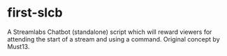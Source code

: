 # first-slcb
A Streamlabs Chatbot (standalone) script which will reward viewers for attending the start of a stream and using a command. Original concept by Must13.
